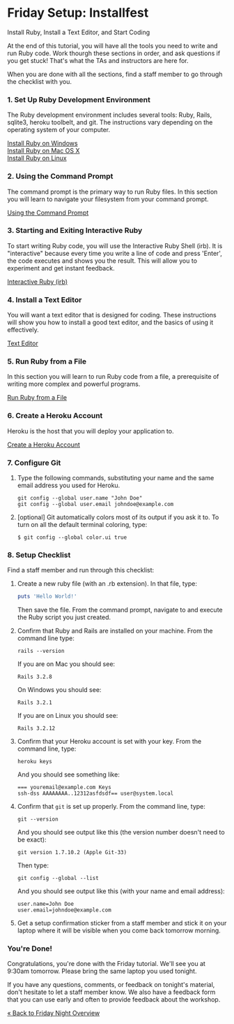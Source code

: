 # Friday Setup: Installfest

Install Ruby, Install a Text Editor, and Start Coding

At the end of this tutorial, you will have all the tools you need to write and run Ruby code. Work thourgh
these sections in order, and ask questions if you get stuck! That's what the TAs and instructors are here for.

When you are done with all the sections, find a staff member to go through the checklist with you.


### 1. Set Up Ruby Development Environment
The Ruby development environment includes several tools: Ruby, Rails, sqlite3, heroku toolbelt, and git.
The instructions vary depending on the operating system of your computer.

[Install Ruby on Windows](/installfest/install/windows)  
[Install Ruby on Mac OS X](/installfest/install/osx)  
[Install Ruby on Linux](/installfest/install/linux)  


### 2. Using the Command Prompt
The command prompt is the primary way to run Ruby files. In this section you will learn to navigate your filesystem
from your command prompt.

[Using the Command Prompt](/installfest/command_prompt)

### 3. Starting and Exiting Interactive Ruby
To start writing Ruby code, you will use the Interactive Ruby Shell (irb). It is "interactive" because every time you 
write a line of code and press 'Enter', the code executes and shows you the result. This will allow you to experiment
and get instant feedback.

[Interactive Ruby (irb)](/installfest/interactive_ruby)  

### 4. Install a Text Editor
You will want a text editor that is designed for coding. These instructions will show you how to install a good text 
editor, and the basics of using it effectively.

[Text Editor](/installfest/text_editor)  

### 5. Run Ruby from a File
In this section you will learn to run Ruby code from a file, a prerequisite of writing more complex and powerful
programs.

[Run Ruby from a File](/installfest/run_ruby)


### 6. Create a Heroku Account
Heroku is the host that you will deploy your application to.

[Create a Heroku Account](/installfest/create_a_heroku_account)


### 7. Configure Git

1. Type the following commands, substituting your name and the same
email address you used for Heroku.

    ```text
    git config --global user.name "John Doe"
    git config --global user.email johndoe@example.com
    ```

2. [optional] Git automatically colors most of its output if you ask it to.
To turn on all the default terminal coloring, type:

    ```text
    $ git config --global color.ui true
    ```

### 8. Setup Checklist 

Find a staff member and run through this checklist:

1. Create a new ruby file (with an .rb extension). In that file, type:

    ``` ruby
    puts 'Hello World!'
    ```
    Then save the file. From the command prompt, navigate to and execute the
    Ruby script you just created.

2. Confirm that Ruby and Rails are installed on your machine.  From the command line type:

    ```text
    rails --version
    ```
    
    If you are on Mac you should see:
    
    ```text
    Rails 3.2.8
    ```

    On Windows you should see:
    
    ```text
    Rails 3.2.1
    ```

    If you are on Linux you should see:
    
    ```text
    Rails 3.2.12
    ```
    
3. Confirm that your Heroku account is set with your key. From the
   command line, type:

    ```text
    heroku keys
    ```
    And you should see something like:

    ```text
    === youremail@example.com Keys
    ssh-dss AAAAAAAA..12312asfdsdf== user@system.local
    ```

4. Confirm that `git` is set up properly. From the command line, type:

    ```text
    git --version
    ```

    And you should see output like this (the version number doesn't need to be exact):

    ```text
    git version 1.7.10.2 (Apple Git-33)
    ```

    Then type:

    ```text
    git config --global --list
    ```

    And you should see output like this (with your name and email address):

    ```text
    user.name=John Doe
    user.email=johndoe@example.com
    
    ```

5. Get a setup confirmation sticker from a staff member and stick it on
   your laptop where it will be visible when you come back tomorrow morning.


### You're Done!
Congratulations, you're done with the Friday tutorial. We'll see you at 9:30am tomorrow. Please bring
the same laptop you used tonight.

If you have any questions, comments, or feedback on tonight's material, don't hesitate to let a staff member know. We 
also have a feedback form that you can use early and often to provide feedback about the workshop. 

[« Back to Friday Night Overview](/friday)
